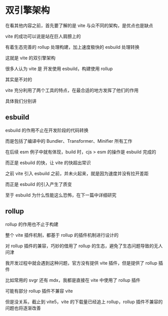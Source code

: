 # 双引擎架构

在看其他内容之前，首先要了解的是 vite 与众不同的架构，是优点也是缺点

vite 的成功可以说是站在巨人肩膀上的

有着生态完善的 rollup 处理构建，加上速度极快的 esbuild 处理转换

这就是 vite 的双引擎架构

很多人认为 vite 是 开发使用 esbuild，构建使用 rollup

其实是不对的

vite 充分利用了两个工具的特点，在最合适的地方发挥了他们的作用

具体我们分别讲

## esbuild

esbuild 的作用不止在开发阶段的代码转换

而是包括了编译中的 Bundler、Transformer、Minifier 所有工作

在后续 esm 例子中就有体现，build 时，cjs > esm 的操作是 esbuild 完成的

而正是 esbuild 的快，让 vite 的快超出常识

之前 vite 引入 esbuild 之前，并未火起来，就是因为速度并没有拉开差距

而正是 esbuild 的引入产生了质变

至于 esbuild 为什么性能这么恐怖，在下一篇中详细研究

## rollup

rollup 的作用也不止于构建

整个 vite 插件机制，都基于 rollup 的插件机制进行设计的

对 rollup 插件的兼容，巧妙的借用了 rollup 的生态，避免了生态问题导致的无人问津

我开发过程中就会遇到这种问题，官方没有提供 vite 插件，但是提供了 rollup 插件

比如常用的 svgr 还有 mdx，我都是直接在 vite 中使用了 rollup 插件

可能有部分 rollup 插件不兼容 vite

但是没关系，截止到 vite5，vite 的下载量已经追上 rollup，rollup 插件不兼容的问题也将逐渐改善
